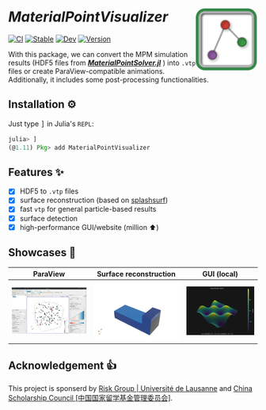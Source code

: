 # ***MaterialPointVisualizer*** <img src="docs/src/assets/logo.png" align="right" height="126" />

[![CI](https://github.com/LandslideSIM/MaterialPointVisualizer.jl/actions/workflows/ci.yml/badge.svg)](https://github.com/LandslideSIM/MaterialPointVisualizer.jl/actions/workflows/ci.yml) 
[![Stable](https://img.shields.io/badge/docs-stable-blue.svg?logo=quicklook)](https://LandslideSIM.github.io/MaterialPointVisualizer.jl/stable)
[![Dev](https://img.shields.io/badge/docs-dev-red.svg?logo=quicklook)](https://LandslideSIM.github.io/MaterialPointVisualizer.jl/dev)
[![Version](https://img.shields.io/badge/version-v0.3.1-pink)]()

With this package, we can convert the MPM simulation results (HDF5 files from ***[MaterialPointSolver.jl](https://github.com/LandslideSIM/MaterialPointSolver.jl)*** ) into `.vtp` files or create ParaView-compatible animations. Additionally, it includes some post-processing functionalities.

## Installation ⚙️

Just type <kbd>]</kbd> in Julia's `REPL`:

```julia
julia> ]
(@1.11) Pkg> add MaterialPointVisualizer
```

## Features ✨

- [x] HDF5 to `.vtp` files
- [x] surface reconstruction (based on [splashsurf](https://github.com/LandslideSIM/MaterialPointSolver.jl))
- [x] fast `vtp` for general particle-based results
- [x] surface detection
- [x] high-performance GUI/website (million ⬆️) 

## Showcases 🎲

| ParaView                                                 | Surface reconstruction                        | GUI (local)                                     |
|:--------------------------------------------------------:|:---------------------------------------------:|:-----------------------------------------------:|
| <img src="docs/src/assets/particle2vtp.png" width="300"> | <img src="docs/src/assets/1.gif" width="300"> | <img src="docs/src/assets/example.gif" width="300"> |

## Acknowledgement 👍

This project is sponserd by [Risk Group | Université de Lausanne](https://wp.unil.ch/risk/) and [China Scholarship Council [中国国家留学基金管理委员会]](https://www.csc.edu.cn/).